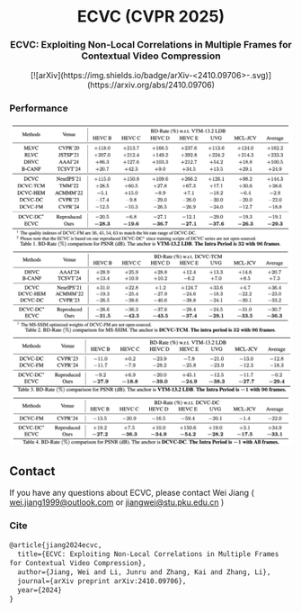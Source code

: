 <div align="center">
<h1>ECVC (CVPR 2025)</h1>
<h3>ECVC: Exploiting Non-Local Correlations in Multiple Frames for Contextual Video Compression</h3>
[![arXiv](https://img.shields.io/badge/arXiv-<2410.09706>-<COLOR>.svg)](https://arxiv.org/abs/2410.09706)
</div>

### Performance
![image](assets/ip32-PSNR.png)
![image](assets/ip32-SSIM.png)
![image](assets/ip-1-PSNR.png)
![image](assets/ip-1-All.png)

## Contact

If you have any questions about ECVC, please contact Wei Jiang ( wei.jiang1999@outlook.com or jiangwei@stu.pku.edu.cn )

### Cite

```
@article{jiang2024ecvc,
  title={ECVC: Exploiting Non-Local Correlations in Multiple Frames for Contextual Video Compression},
  author={Jiang, Wei and Li, Junru and Zhang, Kai and Zhang, Li},
  journal={arXiv preprint arXiv:2410.09706},
  year={2024}
}
```
